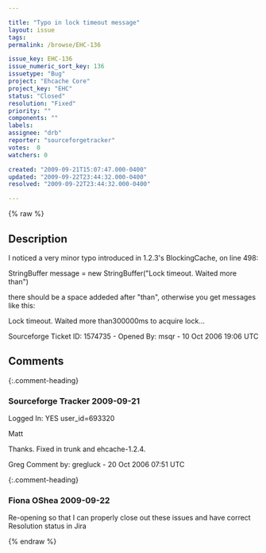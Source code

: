 ```yaml
---

title: "Typo in lock timeout message"
layout: issue
tags: 
permalink: /browse/EHC-136

issue_key: EHC-136
issue_numeric_sort_key: 136
issuetype: "Bug"
project: "Ehcache Core"
project_key: "EHC"
status: "Closed"
resolution: "Fixed"
priority: ""
components: ""
labels: 
assignee: "drb"
reporter: "sourceforgetracker"
votes:  0
watchers: 0

created: "2009-09-21T15:07:47.000-0400"
updated: "2009-09-22T23:44:32.000-0400"
resolved: "2009-09-22T23:44:32.000-0400"

---
```




{% raw %}



## Description

<div markdown="1" class="description">

I noticed a very minor typo introduced in 1.2.3's BlockingCache, on line 
498:

StringBuffer message = new StringBuffer("Lock timeout. Waited more 
than")

there should be a space addeded after "than", otherwise you get 
messages like this:

Lock timeout. Waited more than300000ms to acquire lock...

Sourceforge Ticket ID: 1574735 - Opened By: msqr - 10 Oct 2006 19:06 UTC

</div>

## Comments


{:.comment-heading}
### **Sourceforge Tracker** <span class="date">2009-09-21</span>

<div markdown="1" class="comment">

Logged In: YES 
user\_id=693320

Matt

Thanks. Fixed in trunk and ehcache-1.2.4.

Greg
Comment by: gregluck - 20 Oct 2006 07:51 UTC

</div>


{:.comment-heading}
### **Fiona OShea** <span class="date">2009-09-22</span>

<div markdown="1" class="comment">

Re-opening so that I can properly close out these issues and have correct Resolution status in Jira

</div>



{% endraw %}
